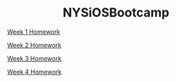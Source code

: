 <h1 align="center">NYSiOSBootcamp</h1>

<a href="https://github.com/HaruoKing/NYSiOSBootcamp/tree/main/Week%201%20"> Week 1 Homework </a>

<a href="https://github.com/HaruoKing/NYSiOSBootcamp/tree/main/Week%202"> Week 2 Homework </a>

<a href="https://github.com/HaruoKing/NYSiOSBootcamp/tree/main/Week%203"> Week 3 Homework </a>

<a href="https://github.com/HaruoKing/NYSiOSBootcamp/tree/main/Week%204"> Week 4 Homework </a>

